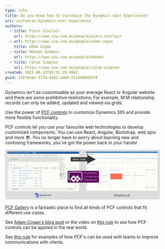 ```yaml
---
type: rule
title: Do you know how to customize the Dynamics User Experience?
uri: customize-dynamics-user-experience
authors:
  - title: Piers Sinclair
    url: https://www.ssw.com.au/people/piers-sinclair
  - url: https://www.ssw.com.au/people/adam-cogan
    title: Adam Cogan
  - title: Mehmet Ozdemir
    url: https://www.ssw.com.au/people/mehmet
  - title: Calum Simpson
    url: https://www.ssw.com.au/people/calum-simpson
created: 2021-08-12T03:51:29.996Z
guid: 316f6ebe-1734-4a82-a4b0-551de9040334
---
```

Dynamics isn't as customisable as your average React or Angular website and there are some prohibitive restrictions. For example, M:M relationship records can only be added, updated and viewed via grids.

Use the power of [PCF controls](https://docs.microsoft.com/en-us/powerapps/developer/component-framework/overview) to customize Dynamics 365 and provide more flexible functionality. 

<!--endintro-->

PCF controls let you use your favourite web technologies to develop customized components. You can use React, Angular, Bootstrap, web apis and more 😎. You no longer have to worry about learning new and confusing frameworks, you've got the power back in your hands!

![Figure: PCF controls helps you easily generate intuitive interfaces, enhancing your Dynamics 365 apps](ux_v4.jpg)

[PCF Gallery](https://pcf.gallery/) is a fantastic place to find all kinds of PCF controls that fit different use cases.

See [Adam Cogan's blog post](https://adamcogan.com/2021/08/12/the-power-of-multi-select-multiple-options-on-forms/) or the video on [this rule](https://www.ssw.com.au/rules/allow-multiple-options) to see how PCF controls can be applied in the real world.

See [this rule](https://www.ssw.com.au/rules/connect-crm-to-microsoft-teams) for examples of how PCF's can be used with teams to improve communications with clients.